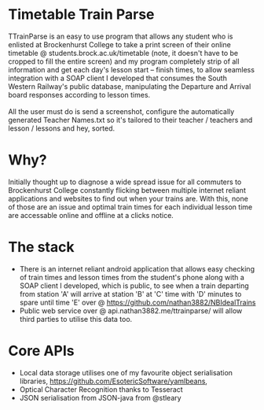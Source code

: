 # Timetable Train Parse
TTrainParse is an easy to use program that allows any student who is enlisted at Brockenhurst College to take a print screen of their online timetable @ students.brock.ac.uk/timetable (note, it doesn't have to be cropped to fill the entire screen) and my program completely strip of all information and get each day's lesson start – finish times, to allow seamless integration with a SOAP client I developed that consumes the South Western Railway's public database, manipulating the Departure and Arrival board responses according to lesson times.<br><br>All the user must do is send a screenshot, configure the automatically generated Teacher Names.txt so it's tailored to their teacher / teachers and lesson / lessons and hey, sorted.

# Why?
Initially thought up to diagnose a wide spread issue for all commuters to Brockenhurst College constantly flicking between multiple internet reliant applications and websites to find out when your trains are. With this, none of those are an issue and optimal train times for each individual lesson time are accessable online and offline at a clicks notice.

# The stack
- There is an internet reliant android application that allows easy checking of train times and lesson times from the student's phone along with a SOAP client I developed, which is public, to see when a train departing from station 'A' will arrive at station 'B' at 'C' time with 'D' minutes to spare until time 'E' over @ https://github.com/nathan3882/NBIdealTrains
- Public web service over @ api.nathan3882.me/ttrainparse/ will allow third parties to utilise this data too.

# Core APIs
- Local data storage utilises one of my favourite object serialisation libraries, https://github.com/EsotericSoftware/yamlbeans,
- Optical Character Recognition thanks to Tesseract
- JSON serialisation from JSON-java from @stleary
